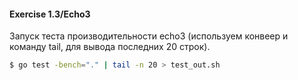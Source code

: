 #### Exercise 1.3/Echo3

Запуск теста производительности echo3 (используем конвеер и команду tail, для вывода последних 20 строк).

```bash
$ go test -bench="." | tail -n 20 > test_out.sh
```

